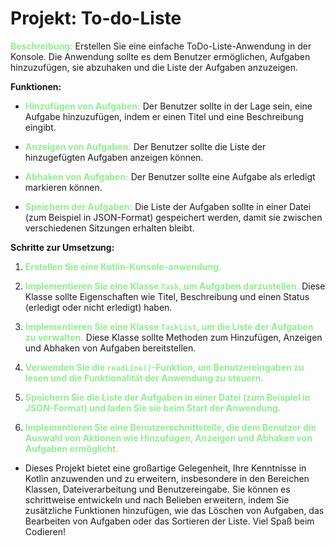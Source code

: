 # Projekt: To-do-Liste
<span style="color:lightgreen">**Beschreibung:**</span> Erstellen Sie eine einfache ToDo-Liste-Anwendung in der Konsole. Die Anwendung sollte es dem Benutzer ermöglichen, Aufgaben hinzuzufügen, sie abzuhaken und die Liste der Aufgaben anzuzeigen.

**Funktionen:**

- <span style="color:lightgreen">**Hinzufügen von Aufgaben:**</span> Der Benutzer sollte in der Lage sein, eine Aufgabe hinzuzufügen, indem er einen Titel und eine Beschreibung eingibt.

- <span style="color:lightgreen">**Anzeigen von Aufgaben:**</span> Der Benutzer sollte die Liste der hinzugefügten Aufgaben anzeigen können.

- <span style="color:lightgreen">**Abhaken von Aufgaben:**</span> Der Benutzer sollte eine Aufgabe als erledigt markieren können.

- <span style="color:lightgreen">**Speichern der Aufgaben:**</span> Die Liste der Aufgaben sollte in einer Datei (zum Beispiel in JSON-Format) gespeichert werden, damit sie zwischen verschiedenen Sitzungen erhalten bleibt.

**Schritte zur Umsetzung:**

1. <span style="color:lightgreen">**Erstellen Sie eine Kotlin-Konsole-anwendung.**</span>

2. <span style="color:lightgreen">**Implementieren Sie eine Klasse `Task`, um Aufgaben darzustellen.**</span> 
Diese Klasse sollte Eigenschaften wie Titel, Beschreibung und einen Status (erledigt oder nicht erledigt) haben.

3. <span style="color:lightgreen">**Implementieren Sie eine Klasse `TaskList`, um die Liste der Aufgaben zu verwalten.**</span>
Diese Klasse sollte Methoden zum Hinzufügen, Anzeigen und Abhaken von Aufgaben bereitstellen.

4. <span style="color:lightgreen">**Verwenden Sie die `readLine()`-Funktion, um Benutzereingaben zu lesen und die
Funktionalität der Anwendung zu steuern.**</span>

5. <span style="color:lightgreen">**Speichern Sie die Liste der Aufgaben in einer Datei (zum Beispiel in JSON-Format)
und laden Sie sie beim Start der Anwendung.**</span>

6. <span style="color:lightgreen">**Implementieren Sie eine Benutzerschnittstelle, die dem Benutzer die Auswahl 
von Aktionen wie Hinzufügen, Anzeigen und Abhaken von Aufgaben ermöglicht.**</span>

- Dieses Projekt bietet eine großartige Gelegenheit, Ihre Kenntnisse in Kotlin anzuwenden und zu erweitern, 
insbesondere in den Bereichen Klassen, Dateiverarbeitung und Benutzereingabe. Sie können es schrittweise 
entwickeln und nach Belieben erweitern, indem Sie zusätzliche Funktionen hinzufügen, wie das Löschen von Aufgaben, 
das Bearbeiten von Aufgaben oder das Sortieren der Liste. Viel Spaß beim Codieren!

